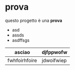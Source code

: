 # prova
questo progetto è una **prova**
- asd
- assds
- asdffsgs

|asciao|djfppwofw|
|-|-|
|fwhfoirhfoire|jdwoifwiep|
